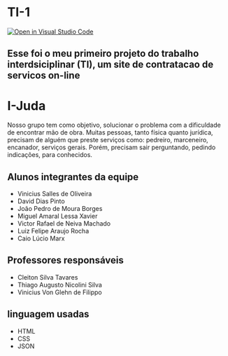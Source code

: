 # TI-1

[![Open in Visual Studio Code](https://classroom.github.com/assets/open-in-vscode-c66648af7eb3fe8bc4f294546bfd86ef473780cde1dea487d3c4ff354943c9ae.svg)](https://classroom.github.com/online_ide?assignment_repo_id=10738988&assignment_repo_type=AssignmentRepo)

## Esse foi o meu primeiro projeto do trabalho interdsiciplinar (TI), um site de contratacao de servicos on-line


# I-Juda

  Nosso grupo tem como objetivo, solucionar o problema com a dificuldade de encontrar mão de obra.
  Muitas pessoas, tanto física quanto jurídica, precisam de alguém que preste serviços como: pedreiro, marceneiro, encanador, serviços gerais. Porém, precisam sair perguntando, pedindo indicações, para conhecidos.
  
## Alunos integrantes da equipe

* Vinicius Salles de Oliveira
* David Dias Pinto
* João Pedro de Moura Borges
* Miguel Amaral Lessa Xavier
* Victor Rafael de Neiva Machado 
* Luiz Felipe Araujo Rocha
* Caio Lúcio Marx

## Professores responsáveis

* Cleiton Silva Tavares
* Thiago Augusto Nicolini Silva
* Vinicius Von Glehn de Filippo

## linguagem usadas

* HTML
* CSS
* JSON

